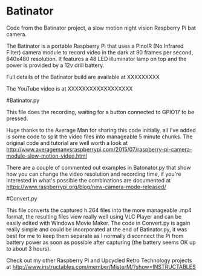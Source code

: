 # Batinator
Code from the Batinator project, a slow motion night vision Raspberry Pi bat camera.

The Batinator is a portable Raspberry Pi that uses a PinoIR (No Infrared Filter) camera module to record video in the dark at 90 frames per second, 640x480 resolution. It features a 48 LED illuminator lamp on top and the power is provided by a 12v drill battery. 

Full details of the Batinator build are available at XXXXXXXXX

The YouTube video is at XXXXXXXXXXXXXXXXXX

#Batinator.py

This file does the recording, waiting for a button connected to GPIO17 to be pressed. 

Huge thanks to the Average Man for sharing this code initially, all I've added is some code to split the video files into manageable 5 minute chunks. The original code and tutorial are well worth a look at http://www.averagemanvsraspberrypi.com/2015/07/raspberry-pi-camera-module-slow-motion-video.html 

There are a couple of commented out examples in Batonator.py that show how you can change the video resolution and recording time, if you're interested in what's possible the combinations are documented at https://www.raspberrypi.org/blog/new-camera-mode-released/ 

#Convert.py

This file converts the captured h.264 files into the more manageable .mp4 format, the resulting files view really well using VLC Player and can be easily edited with Windows Movie Maker. The code in Convert.py is again really simple and could be incorporated at the end of Batinator.py, it was best for me to keep them separate as I normally disconnect the Pi from battery power as soon as possible after capturing (the battery seems OK up to about 3 hours). 

Check out my other Raspberry Pi and Upcycled Retro Technology projects at http://www.instructables.com/member/MisterM/?show=INSTRUCTABLES
